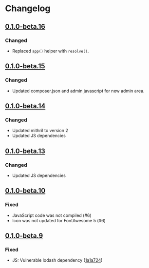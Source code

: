 # Changelog

## [0.1.0-beta.16](https://github.com/flarum/embed/compare/v0.1.0-beta.15...v0.1.0-beta.16)

### Changed
- Replaced `app()` helper with `resolve()`.

## [0.1.0-beta.15](https://github.com/flarum/embed/compare/v0.1.0-beta.14...v0.1.0-beta.15)

### Changed
- Updated composer.json and admin javascript for new admin area.

## [0.1.0-beta.14](https://github.com/flarum/embed/compare/v0.1.0-beta.13...v0.1.0-beta.14)

### Changed
- Updated mithril to version 2
- Updated JS dependencies

## [0.1.0-beta.13](https://github.com/flarum/embed/compare/v0.1.0-beta.12...v0.1.0-beta.13)

### Changed
- Updated JS dependencies

## [0.1.0-beta.10](https://github.com/flarum/embed/compare/v0.1.0-beta.9...v0.1.0-beta.10)

### Fixed
- JavaScript code was not compiled (#6)
- Icon was not updated for FontAwesome 5 (#6)

## [0.1.0-beta.9](https://github.com/flarum/embed/compare/v0.1.0-beta.8...v0.1.0-beta.9)

### Fixed
- JS: Vulnerable lodash dependency ([1a1a724](https://github.com/flarum/embed/commit/1a1a72477bfa1eec5da3a09aaf70a5942616d65d))

